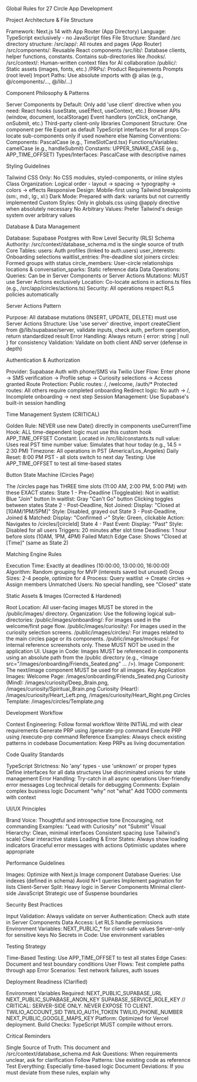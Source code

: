 Global Rules for 27 Circle App Development

Project Architecture & File Structure

Framework: Next.js 14 with App Router (App Directory) Language: TypeScript exclusively - no JavaScript files File Structure: Standard /src directory structure:
/src/app/: All routes and pages (App Router) /src/components/: Reusable React components /src/lib/: Database clients, helper functions, constants. Contains sub-directories like /hooks/. /src/context/: Human-written context files for AI collaboration /public/: Static assets (images, fonts, etc.) /PRPs/: Product Requirements Prompts (root level)
Import Paths: Use absolute imports with @ alias (e.g., @/components/..., @/lib/...)

Component Philosophy & Patterns

Server Components by Default: Only add 'use client' directive when you need:
React hooks (useState, useEffect, useContext, etc.)
Browser APIs (window, document, localStorage)
Event handlers (onClick, onChange, onSubmit, etc.)
Third-party client-only libraries
Component Structure:
One component per file
Export as default
TypeScript interfaces for all props
Co-locate sub-components only if used nowhere else
Naming Conventions:
Components: PascalCase (e.g., TimeSlotCard.tsx)
Functions/Variables: camelCase (e.g., handleSubmit)
Constants: UPPER_SNAKE_CASE (e.g., APP_TIME_OFFSET)
Types/Interfaces: PascalCase with descriptive names

Styling Guidelines

Tailwind CSS Only: No CSS modules, styled-components, or inline styles Class Organization: Logical order - layout → spacing → typography → colors → effects Responsive Design: Mobile-first using Tailwind breakpoints (sm:, md:, lg:, xl:) Dark Mode: Prepared with dark: variants but not currently implemented Custom Styles: Only in globals.css using @apply directive when absolutely necessary No Arbitrary Values: Prefer Tailwind's design system over arbitrary values

Database & Data Management

Database: Supabase Postgres with Row Level Security (RLS) Schema Authority: /src/context/database_schema.md is the single source of truth Core Tables:
users: Auth profiles (linked to auth.users)
user_interests: Onboarding selections
waitlist_entries: Pre-deadline slot joiners
circles: Formed groups with status
circle_members: User-circle relationships
locations & conversation_sparks: Static reference data
Data Operations:
Queries: Can be in Server Components or Server Actions
Mutations: MUST use Server Actions exclusively
Location: Co-locate actions in actions.ts files (e.g., /src/app/circles/actions.ts)
Security: All operations respect RLS policies automatically

Server Actions Pattern

Purpose: All database mutations (INSERT, UPDATE, DELETE) must use Server Actions Structure: Use 'use server' directive, import createClient from @/lib/supabase/server, validate inputs, check auth, perform operation, return standardized result Error Handling: Always return { error: string | null } for consistency Validation: Validate on both client AND server (defense in depth)

Authentication & Authorization

Provider: Supabase Auth with phone/SMS via Twilio User Flow: Enter phone → SMS verification → Profile setup → Curiosity selections → Access granted Route Protection:
Public routes: /, /welcome, /auth/*
Protected routes: All others require completed onboarding
Redirect logic: No auth → /, Incomplete onboarding → next step
Session Management: Use Supabase's built-in session handling

Time Management System (CRITICAL)

Golden Rule: NEVER use new Date() directly in components useCurrentTime Hook: ALL time-dependent logic must use this custom hook APP_TIME_OFFSET Constant: Located in /src/lib/constants.ts
null value: Uses real PST time
number value: Simulates that hour today (e.g., 14.5 = 2:30 PM)
Timezone: All operations in PST (America/Los_Angeles) Daily Reset: 8:00 PM PST - all slots switch to next day Testing: Use APP_TIME_OFFSET to test all time-based states

Button State Machine (Circles Page)

The /circles page has THREE time slots (11:00 AM, 2:00 PM, 5:00 PM) with these EXACT states:
State 1 - Pre-Deadline (Toggleable):
Not in waitlist: Blue "Join" button
In waitlist: Gray "Can't Go" button
Clicking toggles between states
State 2 - Post-Deadline, Not Joined:
Display: "Closed at [10AM/1PM/5PM]"
Style: Disabled, grayed out
State 3 - Post-Deadline, Joined & Matched:
Display: "Confirmed ✓"
Style: Green, clickable
Action: Navigates to /circles/[circleId]
State 4 - Past Event:
Display: "Past"
Style: Disabled for all users
Triggers: 20 minutes after slot time
Deadlines: 1 hour before slots (10AM, 1PM, 4PM) Failed Match Edge Case: Shows "Closed at [Time]" (same as State 2)

Matching Engine Rules

Execution Time: Exactly at deadlines (10:00:00, 13:00:00, 16:00:00) Algorithm: Random grouping for MVP (interests saved but unused) Group Sizes: 2-4 people, optimize for 4 Process: Query waitlist → Create circles → Assign members Unmatched Users: No special handling, see "Closed" state

Static Assets & Images (Corrected & Hardened)

Root Location: All user-facing images MUST be stored in the /public/images/ directory.
Organization: Use the following logical sub-directories:
/public/images/onboarding/: For images used in the welcome/first page flow.
/public/images/curiosity/: For images used in the curiosity selection screens.
/public/images/circles/: For images related to the main circles page or its components.
/public/images/mockups/: For internal reference screenshots only. These MUST NOT be used in the application UI.
Usage in Code: Images MUST be referenced in components using an absolute path from the /public directory (e.g., <Image src="/images/onboarding/Friends_Seated.png" ... />).
Image Component: The next/image component MUST be used for all images.
Key Application Images:
Welcome Page: /images/onboarding/Friends_Seated.png
Curiosity (Mind): /images/curiosity/Deep_Brain.png, /images/curiosity/Spiritual_Brain.png
Curiosity (Heart): /images/curiosity/Heart_Left.png, /images/curiosity/Heart_Right.png
Circles Template: /images/circles/Template.png

Development Workflow

Context Engineering: Follow formal workflow
Write INITIAL.md with clear requirements
Generate PRP using /generate-prp command
Execute PRP using /execute-prp command
Reference Examples: Always check existing patterns in codebase Documentation: Keep PRPs as living documentation

Code Quality Standards

TypeScript Strictness:
No 'any' types - use 'unknown' or proper types
Define interfaces for all data structures
Use discriminated unions for state management
Error Handling:
Try-catch in all async operations
User-friendly error messages
Log technical details for debugging
Comments:
Explain complex business logic
Document "why" not "what"
Add TODO comments with context

UI/UX Principles

Brand Voice:
Thoughtful and introspective tone
Encouraging, not commanding
Examples: "Lead with Curiosity" not "Submit"
Visual Hierarchy:
Clean, minimal interfaces
Consistent spacing (use Tailwind's scale)
Clear interactive states
Loading & Error States:
Always show loading indicators
Graceful error messages with actions
Optimistic updates where appropriate

Performance Guidelines

Images: Optimize with Next.js Image component Database Queries:
Use indexes (defined in schema)
Avoid N+1 queries
Implement pagination for lists
Client-Server Split:
Heavy logic in Server Components
Minimal client-side JavaScript
Strategic use of Suspense boundaries

Security Best Practices

Input Validation: Always validate on server Authentication: Check auth state in Server Components Data Access: Let RLS handle permissions Environment Variables:
NEXT_PUBLIC_* for client-safe values
Server-only for sensitive keys
No Secrets in Code: Use environment variables

Testing Strategy

Time-Based Testing: Use APP_TIME_OFFSET to test all states Edge Cases: Document and test boundary conditions User Flows: Test complete paths through app Error Scenarios: Test network failures, auth issues

Deployment Readiness (Clarified)

Environment Variables Required:
NEXT_PUBLIC_SUPABASE_URL
NEXT_PUBLIC_SUPABASE_ANON_KEY
SUPABASE_SERVICE_ROLE_KEY // CRITICAL: SERVER-SIDE ONLY. NEVER EXPOSE TO CLIENT.
TWILIO_ACCOUNT_SID
TWILIO_AUTH_TOKEN
TWILIO_PHONE_NUMBER
NEXT_PUBLIC_GOOGLE_MAPS_KEY
Platform: Optimized for Vercel deployment.
Build Checks: TypeScript MUST compile without errors.

Critical Reminders

Single Source of Truth: This document and /src/context/database_schema.md Ask Questions: When requirements unclear, ask for clarification Follow Patterns: Use existing code as reference Test Everything: Especially time-based logic Document Deviations: If you must deviate from these rules, explain why